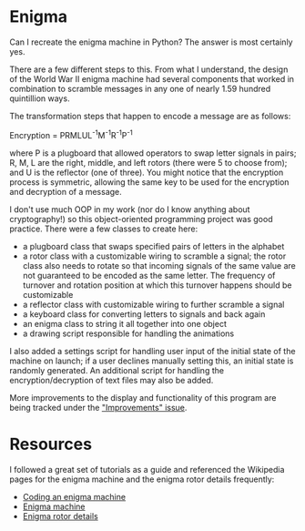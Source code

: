 # Enigma
Can I recreate the enigma machine in Python? The answer is most certainly yes. 

There are a few different steps to this. From what I understand, the design of the World War II enigma machine had several components that worked in combination to scramble messages in any one of nearly 1.59 hundred quintillion ways. 

The transformation steps that happen to encode a message are as follows:

Encryption = PRMLUL<sup>-1</sup>M<sup>-1</sup>R<sup>-1</sup>P<sup>-1</sup>

where P is a plugboard that allowed operators to swap letter signals in pairs; R, M, L are the right, middle, and left rotors (there were 5 to choose from); and U is the reflector (one of three). You might notice that the encryption process is symmetric, allowing the same key to be used for the encryption and decryption of a message.

I don't use much OOP in my work (nor do I know anything about cryptography!) so this object-oriented programming project was good practice. There were a few classes to create here:

- a plugboard class that swaps specified pairs of letters in the alphabet 
- a rotor class with a customizable wiring to scramble a signal; the rotor class also needs to rotate so that incoming signals of the same value are not guaranteed to be encoded as the same letter. The frequency of turnover and rotation position at which this turnover happens should be customizable
- a reflector class with customizable wiring to further scramble a signal 
- a keyboard class for converting letters to signals and back again
- an enigma class to string it all together into one object
- a drawing script responsible for handling the animations

I also added a settings script for handling user input of the initial state of the machine on launch; if a user declines manually setting this, an initial state is randomly generated. An additional script for handling the encryption/decryption of text files may also be added. 

More improvements to the display and functionality of this program are being tracked under the ["Improvements" issue](https://github.com/dgumustel/enigma/issues/1). 

# Resources

I followed a great set of tutorials as a guide and referenced the Wikipedia pages for the enigma machine and the enigma rotor details frequently:

- [Coding an enigma machine](https://www.youtube.com/watch?v=StI2R__7DBA)
- [Enigma machine](https://en.wikipedia.org/wiki/Enigma_machine)
- [Enigma rotor details](https://en.wikipedia.org/wiki/Enigma_rotor_details)
